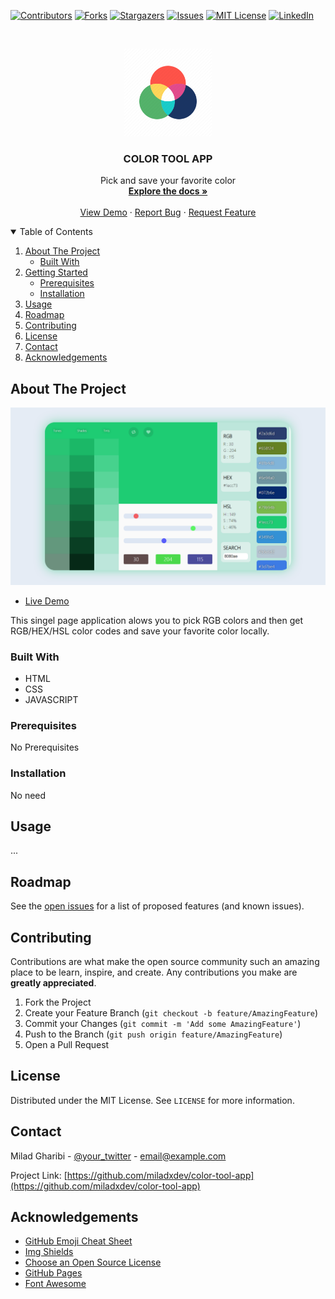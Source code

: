 [![Contributors][contributors-shield]][contributors-url]
[![Forks][forks-shield]][forks-url]
[![Stargazers][stars-shield]][stars-url]
[![Issues][issues-shield]][issues-url]
[![MIT License][license-shield]][license-url]
[![LinkedIn][linkedin-shield]][linkedin-url]

<!-- PROJECT LOGO -->
<br />
<p align="center">
  <a href="https://github.com/miladxdev/color-tool-app">
    <img src="img/logo.png" alt="Logo" width="140" height="140">
  </a>

  <h3 align="center">COLOR TOOL APP</h3>

  <p align="center">
    Pick and save your favorite color
    <br />
    <a href="https://github.com/miladxdev/color-tool-app"><strong>Explore the docs »</strong></a>
    <br />
    <br />
    <a href="https://miladxdev.github.io/color-tool-app">View Demo</a>
    ·
    <a href="https://github.com/miladxdev/color-tool-app/issues">Report Bug</a>
    ·
    <a href="https://github.com/miladxdev/color-tool-app/issues">Request Feature</a>
  </p>
</p>

<!-- TABLE OF CONTENTS -->
<details open="open">
  <summary>Table of Contents</summary>
  <ol>
    <li>
      <a href="#about-the-project">About The Project</a>
      <ul>
        <li><a href="#built-with">Built With</a></li>
      </ul>
    </li>
    <li>
      <a href="#getting-started">Getting Started</a>
      <ul>
        <li><a href="#prerequisites">Prerequisites</a></li>
        <li><a href="#installation">Installation</a></li>
      </ul>
    </li>
    <li><a href="#usage">Usage</a></li>
    <li><a href="#roadmap">Roadmap</a></li>
    <li><a href="#contributing">Contributing</a></li>
    <li><a href="#license">License</a></li>
    <li><a href="#contact">Contact</a></li>
    <li><a href="#acknowledgements">Acknowledgements</a></li>
  </ol>
</details>

<!-- ABOUT THE PROJECT -->

## About The Project

![screenshot][product-screenshot]

- [Live Demo](https://miladxdev.github.io/color-tool-app)

This singel page application alows you to pick RGB colors and then get RGB/HEX/HSL color codes and save your favorite color locally.

### Built With

- HTML
- CSS
- JAVASCRIPT

<!-- GETTING STARTED -->

### Prerequisites

No Prerequisites

### Installation

No need

<!-- USAGE EXAMPLES -->

## Usage

...

<!-- ROADMAP -->

## Roadmap

See the [open issues](https://github.com/miladxdev/color-tool-app/issues) for a list of proposed features (and known issues).

<!-- CONTRIBUTING -->

## Contributing

Contributions are what make the open source community such an amazing place to be learn, inspire, and create. Any contributions you make are **greatly appreciated**.

1. Fork the Project
2. Create your Feature Branch (`git checkout -b feature/AmazingFeature`)
3. Commit your Changes (`git commit -m 'Add some AmazingFeature'`)
4. Push to the Branch (`git push origin feature/AmazingFeature`)
5. Open a Pull Request

<!-- LICENSE -->

## License

Distributed under the MIT License. See `LICENSE` for more information.

<!-- CONTACT -->

## Contact

Milad Gharibi - [@your_twitter](https://twitter.com/your_username) - email@example.com

Project Link: [https://github.com/miladxdev/color-tool-app](https://github.com/miladxdev/color-tool-app)

<!-- ACKNOWLEDGEMENTS -->

## Acknowledgements

- [GitHub Emoji Cheat Sheet](https://www.webpagefx.com/tools/emoji-cheat-sheet)
- [Img Shields](https://shields.io)
- [Choose an Open Source License](https://choosealicense.com)
- [GitHub Pages](https://pages.github.com)
- [Font Awesome](https://fontawesome.com)

<!-- MARKDOWN LINKS & IMAGES -->
<!-- https://www.markdownguide.org/basic-syntax/#reference-style-links -->

[contributors-shield]: https://img.shields.io/github/contributors/miladxdev/color-tool-app.svg?style=for-the-badge
[contributors-url]: https://github.com/miladxdev/color-tool-app/graphs/contributors
[forks-shield]: https://img.shields.io/github/forks/miladxdev/color-tool-app.svg?style=for-the-badge
[forks-url]: https://github.com/miladxdev/color-tool-app/network/members
[stars-shield]: https://img.shields.io/github/stars/miladxdev/color-tool-app.svg?style=for-the-badge
[stars-url]: https://github.com/miladxdev/color-tool-app/stargazers
[issues-shield]: https://img.shields.io/github/issues/miladxdev/color-tool-app.svg?style=for-the-badge
[issues-url]: https://github.com/miladxdev/color-tool-app/issues
[license-shield]: https://img.shields.io/github/license/miladxdev/color-tool-app.svg?style=for-the-badge
[license-url]: https://github.com/miladxdev/color-tool-app/blob/master/LICENSE.txt
[linkedin-shield]: https://img.shields.io/badge/-LinkedIn-black.svg?style=for-the-badge&logo=linkedin&colorB=555
[linkedin-url]: https://www.linkedin.com/in/milad-gharibi-507ba3214/
[product-screenshot]: img/screenshot.png
